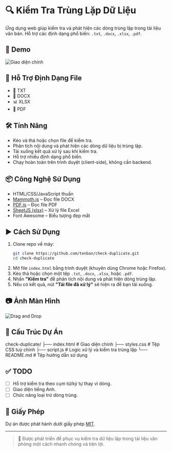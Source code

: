 # 🔍 Kiểm Tra Trùng Lặp Dữ Liệu

Ứng dụng web giúp kiểm tra và phát hiện các dòng trùng lặp trong tài liệu văn bản. Hỗ trợ các định dạng phổ biến: `.txt`, `.docx`, `.xlsx`, `.pdf`.

## 🚀 Demo
![Giao diện chính](screenshot.png) <!-- Thay bằng ảnh chụp màn hình nếu có -->

## 📁 Hỗ Trợ Định Dạng File
- 📄 TXT
- 📝 DOCX
- 📊 XLSX
- 📕 PDF

## 🛠️ Tính Năng
- Kéo và thả hoặc chọn file để kiểm tra.
- Phân tích nội dung và phát hiện các dòng dữ liệu bị trùng lặp.
- Tải xuống kết quả xử lý sau khi kiểm tra.
- Hỗ trợ nhiều định dạng phổ biến.
- Chạy hoàn toàn trên trình duyệt (client-side), không cần backend.

## 📦 Công Nghệ Sử Dụng
- HTML/CSS/JavaScript thuần
- [Mammoth.js](https://github.com/mwilliamson/mammoth.js) – Đọc file DOCX
- [PDF.js](https://mozilla.github.io/pdf.js/) – Đọc file PDF
- [SheetJS (xlsx)](https://sheetjs.com/) – Xử lý file Excel
- Font Awesome – Biểu tượng đẹp mắt

## ▶️ Cách Sử Dụng
1. Clone repo về máy:
    ```bash
    git clone https://github.com/tenban/check-duplicate.git
    cd check-duplicate
    ```
2. Mở file `index.html` bằng trình duyệt (khuyên dùng Chrome hoặc Firefox).
3. Kéo thả hoặc chọn một tệp `.txt`, `.docx`, `.xlsx`, hoặc `.pdf`.
4. Nhấn **"Kiểm tra"** để phân tích nội dung và phát hiện dòng trùng lặp.
5. Nếu có kết quả, nút **"Tải file đã xử lý"** sẽ hiện ra để bạn tải xuống.

## 📷 Ảnh Màn Hình
<!-- Chèn ảnh minh họa nếu có -->
![Drag and Drop](drag-drop-example.png)

## 📄 Cấu Trúc Dự Án

check-duplicate/
├── index.html # Giao diện chính
├── styles.css # Tệp CSS tuỳ chỉnh
├── script.js # Logic xử lý và kiểm tra trùng lặp
└── README.md # Tệp hướng dẫn sử dụng


## ✅ TODO
- [ ] Hỗ trợ kiểm tra theo cụm từ/ký tự thay vì dòng.
- [ ] Giao diện tiếng Anh.
- [ ] Chức năng loại trừ dòng trùng.

## 📃 Giấy Phép
Dự án được phát hành dưới giấy phép [MIT](LICENSE).

---

> 🧠 Được phát triển để phục vụ kiểm tra dữ liệu lặp trong tài liệu văn phòng một cách nhanh chóng và tiện lợi.
